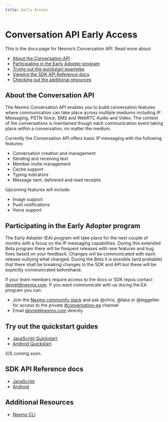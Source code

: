```yaml
---
title: Early Access
---
```


# Conversation API Early Access

This is the docs page for Nexmo’s Conversation API. Read more about:

* [About the Conversation API](#about-the-conversation-api)
* [Participating in the Early Adopter program](#participating-in-the-early-adopter-program)
* [Trying out the quickstart examples](#try-out-the-quickstart-guides)
* [Viewing the SDK API Reference docs](#sdk-api-reference-docs)
* [Checking out the additional resources](#additional-resources)

## About the Conversation API

The Nexmo Conversation API enables you to build conversation features where communication can take place across multiple mediums including IP Messaging, PSTN Voice, SMS and WebRTC Audio and Video. The context of the conversations is maintained though each communication event taking place within a conversation, no matter the medium.

Currently the Conversation API offers basic IP messaging with the following features:

* Conversation creation and management
* Sending and receiving text
* Member invite management
* Cache support
* Typing indicators
* Message sent, delivered and read receipts

Upcoming features will include:

* Image support
* Push notifications
* Voice support

## Participating in the Early Adopter program

The Early Adopter (EA) program will take place for the next couple of months with a focus on the IP messaging capabilities. During this extended Beta program there will be frequent releases with new features and bug fixes based on your feedback. Changes will be communicated with each release outlying what changed. During the Beta it is possible (and probable) that there shall be breaking changes to the SDK and API but these will be explicitly communicated beforehand.

If your team members require access to the docs or SDK repos contact [devrel@nexmo.com](mailto:devrel@nexmo.com). If you want communicate with us during the EA program you can:

* Join the [Nexmo community slack](https://developer.nexmo.com/community/slack/) and ask @chris, @laka or @leggetter for access to the private [#conversation-ea](https://nexmo-community.slack.com/messages/G5V788WHJ/) channel
* Email [devrel@nexmo.com](mailto:devrel@nexmo.com) directly

## Try out the quickstart guides

* [JavaScript Quickstart](https://github.com/Nexmo/conversation-js-quickstart/)
* [Android Quickstart](https://github.com/Nexmo/conversation-android-quickstart)

iOS coming soon.

## SDK API Reference docs

* [JavaScript](/sdk/conversation/js)
* [Android](/sdk/conversation/android)

## Additional Resources

* [Nexmo CLI](https://github.com/nexmo/nexmo-cli)
